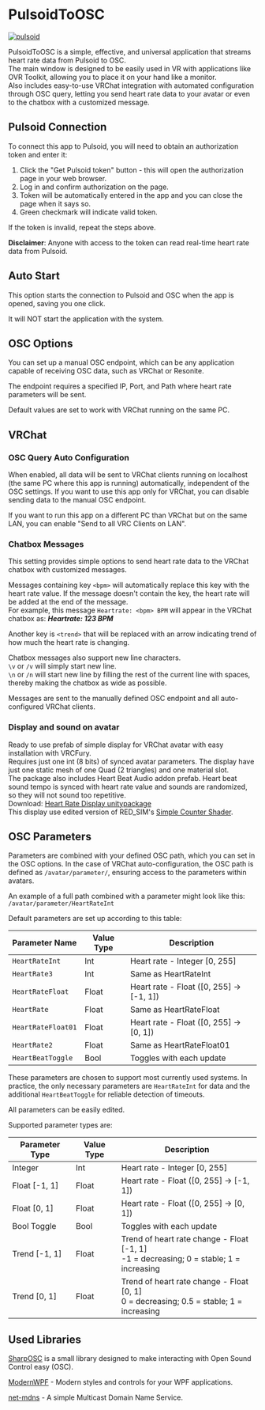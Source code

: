 # PulsoidToOSC
[![pulsoid](https://pulsoid.net/s/github-badge)](https://pulsoid.net/)

PulsoidToOSC is a simple, effective, and universal application that streams heart rate data from Pulsoid to OSC.<br>
The main window is designed to be easily used in VR with applications like OVR Toolkit, allowing you to place it on your hand like a monitor.<br>
Also includes easy-to-use VRChat integration with automated configuration through OSC query, letting you send heart rate data to your avatar or even to the chatbox with a customized message.



## Pulsoid Connection

To connect this app to Pulsoid, you will need to obtain an authorization token and enter it:
1. Click the "Get Pulsoid token" button - this will open the authorization page in your web browser.
2. Log in and confirm authorization on the page.
3. Token will be automatically entered in the app and you can close the page when it says so.
4. Green checkmark will indicate valid token.

If the token is invalid, repeat the steps above.

**Disclaimer**: Anyone with access to the token can read real-time heart rate data from Pulsoid.



## Auto Start

This option starts the connection to Pulsoid and OSC when the app is opened, saving you one click.

It will NOT start the application with the system.



## OSC Options

You can set up a manual OSC endpoint, which can be any application capable of receiving OSC data, such as VRChat or Resonite.

The endpoint requires a specified IP, Port, and Path where heart rate parameters will be sent.

Default values are set to work with VRChat running on the same PC.



## VRChat

### OSC Query Auto Configuration

When enabled, all data will be sent to VRChat clients running on localhost (the same PC where this app is running) automatically, independent of the OSC settings. If you want to use this app only for VRChat, you can disable sending data to the manual OSC endpoint.

If you want to run this app on a different PC than VRChat but on the same LAN, you can enable "Send to all VRC Clients on LAN".


### Chatbox Messages

This setting provides simple options to send heart rate data to the VRChat chatbox with customized messages.

Messages containing key `<bpm>` will automatically replace this key with the heart rate value. If the message doesn't contain the key, the heart rate will be added at the end of the message.<br>
For example, this message `Heartrate: <bpm> BPM` will appear in the VRChat chatbox as: ***Heartrate: 123 BPM***

Another key is `<trend>` that will be replaced with an arrow indicating trend of how much the heart rate is changing.

Chatbox messages also support new line characters.<br>
`\v` or `/v` will simply start new line.<br>
`\n` or `/n` will start new line by filling the rest of the current line with spaces, thereby making the chatbox as wide as possible.

Messages are sent to the manually defined OSC endpoint and all auto-configured VRChat clients.


### Display and sound on avatar

Ready to use prefab of simple display for VRChat avatar with easy installation with VRCFury.<br>
Requires just one int (8 bits) of synced avatar parameters. The display have just one static mesh of one Quad (2 triangles) and one material slot.<br>
The package also includes Heart Beat Audio addon prefab. Heart beat sound tempo is synced with heart rate value and sounds are randomized, so they will not sound too repetitive.<br>
Download: [Heart Rate Display unitypackage](https://github.com/Honzackcz/PulsoidToOSC/raw/master/external-tools/VRChat/HeartRateDisplay.unitypackage)<br>
This display use edited version of RED_SIM's [Simple Counter Shader](https://www.patreon.com/posts/simple-counter-62864361).


## OSC Parameters

Parameters are combined with your defined OSC path, which you can set in the OSC options.
In the case of VRChat auto-configuration, the OSC path is defined as `/avatar/parameter/`, ensuring access to the parameters within avatars.

An example of a full path combined with a parameter might look like this: `/avatar/parameter/HeartRateInt`

Default parameters are set up according to this table:

| Parameter Name     | Value Type | Description                              |
| ------------------ | ---------- | ---------------------------------------- |
| `HeartRateInt`     | Int        | Heart rate - Integer [0, 255]            |
| `HeartRate3`       | Int        | Same as HeartRateInt                     |
| `HeartRateFloat`   | Float      | Heart rate - Float ([0, 255] -> [-1, 1]) |
| `HeartRate`        | Float      | Same as HeartRateFloat                   |
| `HeartRateFloat01` | Float      | Heart rate - Float ([0, 255] -> [0, 1])  |
| `HeartRate2`       | Float      | Same as HeartRateFloat01                 |
| `HeartBeatToggle`  | Bool       | Toggles with each update                 |

These parameters are chosen to support most currently used systems. In practice, the only necessary parameters are `HeartRateInt` for data and the additional `HeartBeatToggle` for reliable detection of timeouts.

All parameters can be easily edited.

Supported parameter types are:

| Parameter Type   | Value Type | Description                                                                                 |
| ---------------- | ---------- | ------------------------------------------------------------------------------------------- |
| Integer          | Int        | Heart rate - Integer [0, 255]                                                               |
| Float [-1, 1]    | Float      | Heart rate - Float ([0, 255] -> [-1, 1])                                                    |
| Float [0, 1]     | Float      | Heart rate - Float ([0, 255] -> [0, 1])                                                     |
| Bool Toggle      | Bool       | Toggles with each update                                                                    |
| Trend [-1, 1]    | Float      | Trend of heart rate change - Float [-1, 1] <br> -1 = decreasing; 0 = stable; 1 = increasing |
| Trend [0, 1]     | Float      | Trend of heart rate change - Float [0, 1] <br> 0 = decreasing; 0.5 = stable; 1 = increasing |



## Used Libraries

[SharpOSC](https://github.com/ValdemarOrn/SharpOSC) is a small library designed to make interacting with Open Sound Control easy (OSC).

[ModernWPF](https://github.com/Kinnara/ModernWpf) - Modern styles and controls for your WPF applications.

[net-mdns](https://github.com/richardschneider/net-mdns) - A simple Multicast Domain Name Service.
